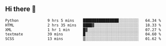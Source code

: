 ## Hi there 👋

<!--
**alihaqberdi/alihaqberdi** is a ✨ _special_ ✨ repository because its `README.md` (this file) appears on your GitHub profile.

Here are some ideas to get you started:

- 🔭 I’m currently working on ...
- 🌱 I’m currently learning ...
- 👯 I’m looking to collaborate on ...
- 🤔 I’m looking for help with ...
- 💬 Ask me about ...
- 📫 How to reach me: ...
- 😄 Pronouns: ...
- ⚡ Fun fact: ...
-->

<!--START_SECTION:waka-->

```txt
Python             9 hrs 5 mins    ████████████████░░░░░░░░░   64.34 %
HTML               2 hrs 35 mins   ████▓░░░░░░░░░░░░░░░░░░░░   18.33 %
XML                1 hr 1 min      █▓░░░░░░░░░░░░░░░░░░░░░░░   07.27 %
textmate           39 mins         █░░░░░░░░░░░░░░░░░░░░░░░░   04.60 %
SCSS               13 mins         ▒░░░░░░░░░░░░░░░░░░░░░░░░   01.62 %
```

<!--END_SECTION:waka-->
